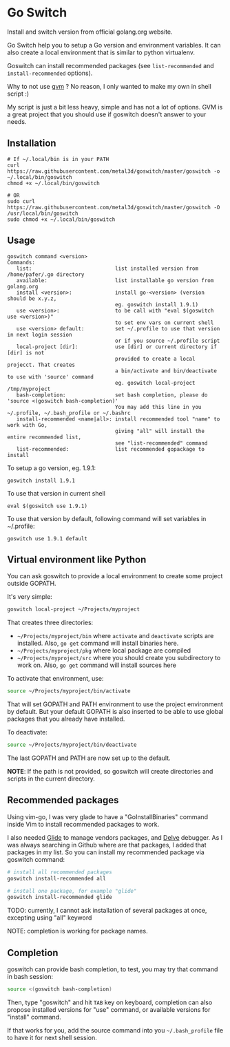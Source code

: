 # Go Switch

Install and switch version from official golang.org website.

Go Switch help you to setup a Go version and environment variables. It can also create a local environment that is similar to python virtualenv.

Goswitch can install recommended packages (see `list-recommended` and `install-recommended` options).

Why to not use [gvm](https://github.com/moovweb/gvm) ? No reason, I only wanted to make my own in shell script :)

My script is just a bit less heavy, simple and has not a lot of options. GVM is a great project that you should use if goswitch doesn't answer to your needs.

## Installation

```
# If ~/.local/bin is in your PATH
curl https://raw.githubusercontent.com/metal3d/goswitch/master/goswitch -o ~/.local/bin/goswitch
chmod +x ~/.local/bin/goswitch

# OR
sudo curl https://raw.githubusercontent.com/metal3d/goswitch/master/goswitch -O /usr/local/bin/goswitch
sudo chmod +x ~/.local/bin/goswitch
```


## Usage

```
goswitch command <version>
Commands:
   list:                           list installed version from /home/pafer/.go directory
   available:                      list installable go version from golang.org
   install <version>:              install go-<version> (version should be x.y.z,
                                   eg. goswitch install 1.9.1)
   use <version>:                  to be call with "eval $(goswitch use <version>)"
                                   to set env vars on current shell
   use <version> default:          set ~/.profile to use that version in next login session
                                   or if you source ~/.profile script
   local-project [dir]:            use [dir] or current directory if [dir] is not
                                   provided to create a local projecct. That creates
                                   a bin/activate and bin/deactivate to use with 'source' command
                                   eg. goswitch local-project /tmp/myproject
   bash-completion:                set bash completion, please do 'source <(goswitch bash-completion)'
                                   You may add this line in you ~/.profile, ~/.bash_profile or ~/.bashrc
   install-recommended <name|all>: install recommended tool "name" to work with Go,
                                   giving "all" will install the entire recommended list,
                                   see "list-recommended" command
   list-recommended:               list recommended gopackage to install
```


To setup a go version, eg. 1.9.1:

```
goswitch install 1.9.1
```

To use that version in current shell

```
eval $(goswitch use 1.9.1)
```


To use that version by default, following command will set variables in ~/.profile:

```
goswitch use 1.9.1 default
```

## Virtual environment like Python

You can ask goswitch to provide a local environment to create some project outside GOPATH.

It's very simple:

```bash
goswitch local-project ~/Projects/myproject
```

That creates three directories:

- `~/Projects/myproject/bin` where `activate` and `deactivate` scripts are installed. Also, `go get` command will install binaries here.
- `~/Projects/myproject/pkg` where local package are compiled
- `~/Projects/myproject/src` where you should create you subdirectory to work on. Also, `go get` command will install sources here


To activate that environment, use:

```bash
source ~/Projects/myproject/bin/activate
```

That will set GOPATH and PATH environment to use the project environment by default. But your default GOPATH is also inserted to be able to use global packages that you already have installed.

To deactivate:

```bash
source ~/Projects/myproject/bin/deactivate
```

The last GOPATH and PATH are now set up to the default.

**NOTE**: If the path is not provided, so goswitch will create directories and scripts in the current directory.

## Recommended packages

Using vim-go, I was very glade to have a "GoInstallBinaries" command inside Vim to install recommended packages to work.

I also needed [Glide](https://github.com/Masterminds/glide) to manage vendors packages, and [Delve](https://github.com/derekparker/delve) debugger. As I was always searching in Github where are that packages, I added that packages in my list. So you can install my recommended package via goswitch command:

```bash
# install all recommended packages
goswitch install-recommended all

# install one package, for example "glide"
goswitch install-recommended glide
```

TODO: currently, I cannot ask installation of several packages at once, excepting using "all" keyword

NOTE: completion is working for package names.

## Completion

goswitch can provide bash completion, to test, you may try that command in bash session:

```bash
source <(goswitch bash-completion)
```

Then, type "goswitch" and hit `TAB` key on keyboard, completion can also propose installed versions for "use" command, or available versions for "install" command.

If that works for you, add the source command into you `~/.bash_profile` file to have it for next shell session.

